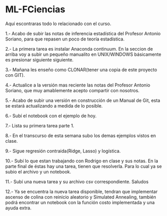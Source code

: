 # ML-FCiencias

Aquí escontraras todo lo relacionado con el curso.

1.- Acabo de subir las notas de inferencia estadística del Profesor Antonio Soriano, para que repasen un poco de teoría estadística.

2.- La primera tarea es instalar Anaconda continuum. En la seccion de arriba voy a subir un pequeño manualito en UNIX/WINDOWS 
básicamente es presionar siguiente siguiente.

3.- Mañana les enseño como CLONAR(tener una copia de este proyecto con GIT).

4.- Actualice a la versión mas reciente las notas del Profesor Antonio Soriano, que muy amablemente acepto compartir con nosotros.

5.- Acabo de subir una versión en construcción de un Manual de Git, esta se estará actualizando a medida de lo posible. 

6.- Subí el notebook con el ejemplo de hoy.

7.- Lista su primera tarea parte 1.

8.- En el transcurso de esta semana subo los demas ejemplos vistos en clase. 

9.- Sigue regresión contraida(Ridge, Lasso) y logística.

10.- Subí lo que estan trabajando con Rodrigo en clase y sus notas. En la parte final de éstas hay una tarea, tienen que resolverla. Para lo cual ya se subio el archivo y un notebook.

11.- Subí una nueva tarea y su archivo csv correspondiente. Saludos

12.- Ya se encuentra la nueva tarea disponible, tendran que implementar ascenso de colina con reinicio aleatorio y Simulated Annealing, también podrá encontrar un notebook con la función costo implementada y una ayuda extra. 
